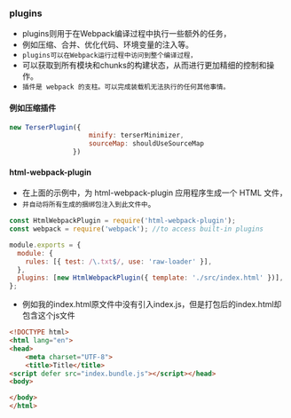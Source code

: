 ### plugins
* plugins则用于在Webpack编译过程中执行一些额外的任务，
* 例如压缩、合并、优化代码、环境变量的注入等。
* `plugins可以在Webpack运行过程中访问到整个编译过程，`
* 可以获取到所有模块和chunks的构建状态，从而进行更加精细的控制和操作。
* `插件是 webpack 的支柱。可以完成装载机无法执行的任何其他事情。`

#### 例如压缩插件
```javascript
new TerserPlugin({
                    minify: terserMinimizer,
                    sourceMap: shouldUseSourceMap
                })
```

#### html-webpack-plugin
* 在上面的示例中，为 html-webpack-plugin 应用程序生成一个 HTML 文件，
* `并自动将所有生成的捆绑包注入到此文件中`。
```javascript
const HtmlWebpackPlugin = require('html-webpack-plugin');
const webpack = require('webpack'); //to access built-in plugins

module.exports = {
  module: {
    rules: [{ test: /\.txt$/, use: 'raw-loader' }],
  },
  plugins: [new HtmlWebpackPlugin({ template: './src/index.html' })],
};
```
* 例如我的index.html原文件中没有引入index.js，但是打包后的index.html却包含这个js文件
```html
<!DOCTYPE html>
<html lang="en">
<head>
    <meta charset="UTF-8">
    <title>Title</title>
<script defer src="index.bundle.js"></script></head>
<body>

</body>
</html>
```
